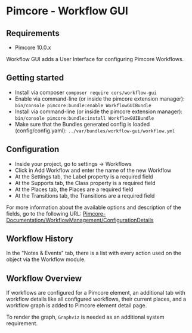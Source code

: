# Pimcore - Workflow GUI

## Requirements
 - Pimcore 10.0.x

Workflow GUI adds a User Interface for configuring Pimcore Workflows.

## Getting started
 * Install via composer ```composer require cors/workflow-gui```
 * Enable via command-line (or inside the pimcore extension manager): ```bin/console pimcore:bundle:enable WorkflowGUIBundle```
 * Install via command-line (or inside the pimcore extension manager): ```bin/console pimcore:bundle:install WorkflowGUIBundle```
 * Make sure that the Bundles generated config is loaded (config/config.yaml): ```../var/bundles/workflow-gui/workflow.yml```

## Configuration

 * Inside your project, go to settings -> Workflows
 * Click in Add Workflow and enter the name of the new Workflow
 * At the Settings tab, the Label property is a required field
 * At the Supports tab, the Class property is a required field
 * At the Places tab, the Places are a required field
 * At the Transitions tab, the Transitions are a required field
 
For more information about the available options and description of the fields, go to the following URL:
[Pimcore-Documentation/WorkflowManagement/ConfigurationDetails](https://pimcore.com/docs/pimcore/current/Development_Documentation/Workflow_Management/Configuration_Details/index.html)

## Workflow History

In the "Notes & Events" tab, there is a list with every action used on the object via the Workflow module.

## Workflow Overview

If workflows are configured for a Pimcore element, an additional tab with workflow details like all configured workflows, their current places, and a workflow graph is added to Pimcore element detail page.

To render the graph, ```Graphviz``` is needed as an additional system requirement.
